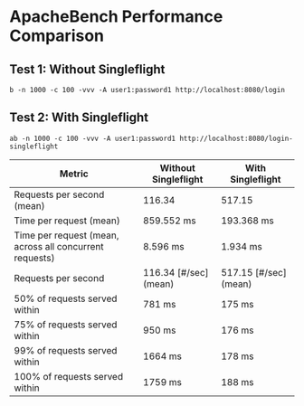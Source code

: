 # ApacheBench Performance Comparison

## Test 1: Without Singleflight

```
b -n 1000 -c 100 -vvv -A user1:password1 http://localhost:8080/login
```

## Test 2: With Singleflight

```
ab -n 1000 -c 100 -vvv -A user1:password1 http://localhost:8080/login-singleflight
```

| Metric | Without Singleflight | With Singleflight |
|--------|----------------------|-------------------|
| Requests per second (mean) | 116.34 | 517.15 |
| Time per request (mean) | 859.552 ms | 193.368 ms|
| Time per request (mean, across all concurrent requests) | 8.596 ms | 1.934 ms|
| Requests per second | 116.34 [#/sec] (mean) | 517.15 [#/sec] (mean) |
| 50% of requests served within | 781 ms | 175 ms |
| 75% of requests served within | 950 ms | 176 ms |
| 99% of requests served within | 1664 ms | 178 ms |
| 100% of requests served within | 1759 ms | 188 ms |

 

